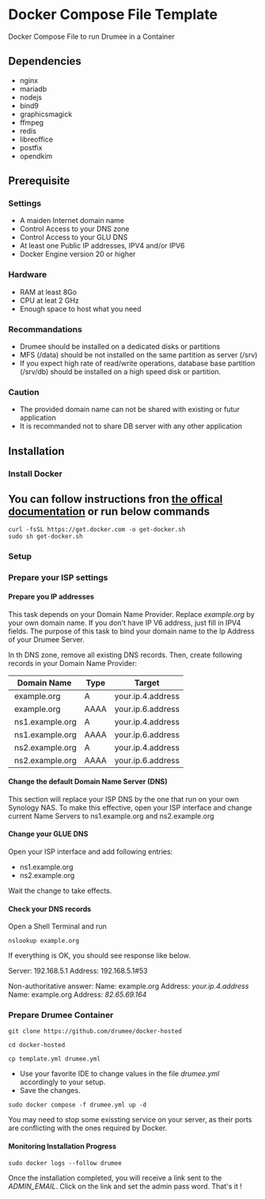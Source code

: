 # Docker Compose File Template
 Docker Compose File to run Drumee in a Container

## Dependencies
- nginx
- mariadb
- nodejs
- bind9
- graphicsmagick
- ffmpeg
- redis
- libreoffice
- postfix
- opendkim

## Prerequisite
### Settings
- A maiden Internet domain name
- Control Access to your DNS zone
- Control Access to your GLU DNS
- At least one Public IP addresses, IPV4 and/or IPV6
- Docker Engine version 20 or higher

### Hardware
- RAM at least 8Go
- CPU at leat 2 GHz
- Enough space to host what you need

### Recommandations
- Drumee should be installed on a dedicated disks or partitions
- MFS (/data) should be not installed on the same partition as server (/srv)
- If you expect high rate of read/write operations, database base partition (/srv/db) should be installed on a high speed disk or partition.

### Caution
- The provided domain name can not be shared with existing or futur application
- It is recommanded not to share DB server with any other application

## Installation 
### Install Docker 
You can follow instructions fron [the offical documentation](https://docs.docker.com/engine/install/debian/) or run below commands
- 
```console
curl -fsSL https://get.docker.com -o get-docker.sh
sudo sh get-docker.sh
```

### Setup 
### Prepare your ISP settings

#### Prepare you IP addresses
This task depends on your Domain Name Provider. Replace *example.org* by your own domain name. If you don't have IP V6 address, just fill in IPV4 fields.
The purpose of this task to bind your domain name to the Ip Address of your Drumee Server. 

In th DNS zone, remove all existing DNS records. Then, create following records in your Domain Name Provider:

  | Domain Name      |  Type  | Target             |
  |------------------|--------|--------------------|
  | example.org      | A      | your.ip.4.address  |
  | example.org      | AAAA   | your.ip.6.address  |
  | ns1.example.org  | A      | your.ip.4.address  |
  | ns1.example.org  | AAAA   | your.ip.6.address  |
  | ns2.example.org  | A      | your.ip.4.address  |
  | ns2.example.org  | AAAA   | your.ip.6.address  |

#### Change the default Domain Name Server (DNS)
This section will replace your ISP DNS by the one that run on your own Synology NAS. To make this effective, open your ISP interface and change current Name Servers to ns1.example.org and ns2.example.org

#### Change your GLUE DNS
Open your ISP interface and add following entries:
- ns1.example.org 
- ns2.example.org

Wait the change to take effects.

#### Check your DNS records

Open a Shell Terminal and run

```console
nslookup example.org
```
If everything is OK, you should see response like below.

Server:		192.168.5.1
Address:	192.168.5.1#53

Non-authoritative answer:
Name:	example.org
Address: *your.ip.4.address*
Name:	example.org
Address: *82.65.69.164*

### Prepare Drumee Container

```console
git clone https://github.com/drumee/docker-hosted
```

```console
cd docker-hosted
```

```console
cp template.yml drumee.yml
```

- Use your favorite IDE to change values in the file *drumee.yml* accordingly to your setup. 
- Save the changes. 


```console
sudo docker compose -f drumee.yml up -d
```

You may need to stop some exissting service on your server, as their ports are conflicting with the ones required by Docker.

#### Monitoring Installation Progress

```console
sudo docker logs --follow drumee
```

Once the installation completed, you will receive a link sent to the *ADMIN_EMAIL*. Click on the link and set the admin pass word. That's it !
